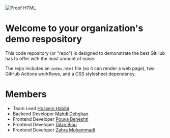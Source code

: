 ![Proof HTML](https://github.com/papasi-team/demo-repository/actions/workflows/proof-html.yml/badge.svg)

# Welcome to your organization's demo respository
This code repository (or "repo") is designed to demonstrate the best GitHub has to offer with the least amount of noise.

The repo includes an `index.html` file (so it can render a web page), two GitHub Actions workflows, and a CSS stylesheet dependency.

# Members
- Team Lead [Hossein Habibi](https://github.com/hosseinhabibi2004)
- Backend Developer [Mahdi Dehghan](https://github.com/mahdidehghandev)
- Frontend Developer [Pouya Beheshti](https://github.com/Pouyaa-Dev)
- Frontend Developer [Dilan Biou](https://github.com/Dilan-Biou)
- Frontend Developer [Zahra Mohammadi](https://github.com/zahramohammadi078)
